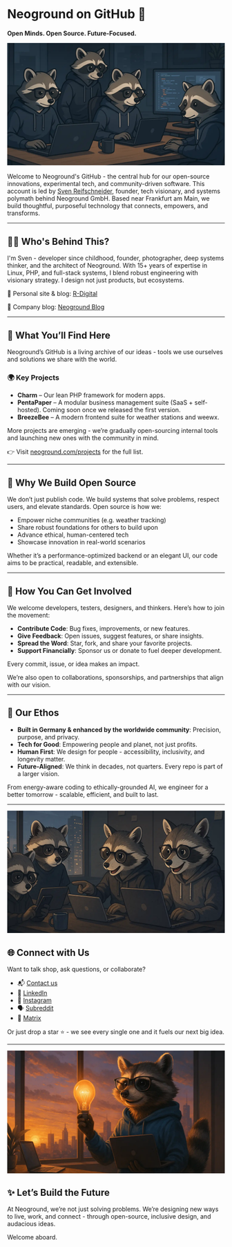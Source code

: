 # Neoground on GitHub 🚀
**Open Minds. Open Source. Future-Focused.**

![Banner: Collaborative Raccoons](https://raw.githubusercontent.com/neoground/neoground/refs/heads/main/assets/welcome.webp)

Welcome to Neoground's GitHub - the central hub for our open-source innovations, experimental tech,
and community-driven software. 
This account is led by [Sven Reifschneider](https://reifschneider.digital?utm_src=github), founder, tech visionary, 
and systems polymath behind Neoground GmbH. Based near Frankfurt am Main, we build thoughtful, 
purposeful technology that connects, empowers, and transforms.

---

## 👨‍💻 Who's Behind This?

I'm Sven - developer since childhood, founder, photographer, deep systems thinker, and the architect of Neoground.
With 15+ years of expertise in Linux, PHP, and full-stack systems, I blend robust engineering with visionary strategy.
I design not just products, but ecosystems.

🔗 Personal site & blog: [R-Digital](https://reifschneider.digital?utm_src=github)

🧠 Company blog: [Neoground Blog](https://neoground.com/blog?utm_src=github)

---

## 🧠 What You’ll Find Here

Neoground’s GitHub is a living archive of our ideas - tools we use ourselves and solutions we share with the world.

### 🌍 Key Projects

- **Charm** – Our lean PHP framework for modern apps.
- **PentaPaper** – A modular business management suite (SaaS + self-hosted).
  Coming soon once we released the first version.
- **BreezeBee** – A modern frontend suite for weather stations and weewx.

More projects are emerging - we’re gradually open-sourcing internal tools 
and launching new ones with the community in mind.

👉 Visit [neoground.com/projects](https://neoground.com/projects?utm_src=github) for the full list.

---

## 🧩 Why We Build Open Source

We don’t just publish code. We build systems that solve problems, respect users, and elevate standards. 
Open source is how we:

- Empower niche communities (e.g. weather tracking)
- Share robust foundations for others to build upon
- Advance ethical, human-centered tech
- Showcase innovation in real-world scenarios

Whether it’s a performance-optimized backend or an elegant UI, our code aims to be practical, readable, and extensible.

---

## 🤝 How You Can Get Involved

We welcome developers, testers, designers, and thinkers. Here’s how to join the movement:

- **Contribute Code**: Bug fixes, improvements, or new features.
- **Give Feedback**: Open issues, suggest features, or share insights.
- **Spread the Word**: Star, fork, and share your favorite projects.
- **Support Financially**: Sponsor us or donate to fuel deeper development.

Every commit, issue, or idea makes an impact.

We’re also open to collaborations, sponsorships, and partnerships that align with our vision.

---

## 🧭 Our Ethos

- **Built in Germany & enhanced by the worldwide community**: Precision, purpose, and privacy.
- **Tech for Good**: Empowering people and planet, not just profits.
- **Human First**: We design for people - accessibility, inclusivity, and longevity matter.
- **Future-Aligned**: We think in decades, not quarters. Every repo is part of a larger vision.

From energy-aware coding to ethically-grounded AI, we engineer for a better tomorrow - scalable,
efficient, and built to last.

---

![Banner: Raccoons Community](https://raw.githubusercontent.com/neoground/neoground/refs/heads/main/assets/community.webp)

## 🌐 Connect with Us

Want to talk shop, ask questions, or collaborate?

- 📬 [Contact us](https://neoground.com/contact?utm_src=github)
- 💼 [LinkedIn](https://www.linkedin.com/company/neoground-gmbh)
- 📸 [Instagram](https://instagram.com/neoground_gmbh)
- 🗣️ [Subreddit](https://www.reddit.com/r/neoground)
- 💬 [Matrix](https://matrix.to/#/#neoground:matrix.neohq.de)

Or just drop a star ⭐ - we see every single one and it fuels our next big idea.

---

![Banner: Raccoons Communicating](https://raw.githubusercontent.com/neoground/neoground/refs/heads/main/assets/future.webp)

## ✨ Let’s Build the Future

At Neoground, we’re not just solving problems. We’re designing new ways to live, work, and connect - through 
open-source, inclusive design, and audacious ideas.

Welcome aboard.
